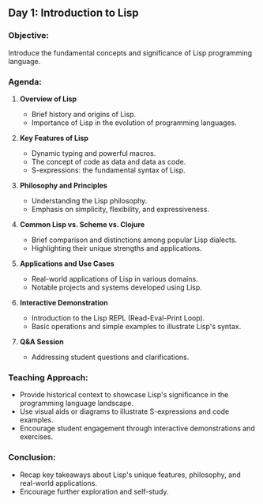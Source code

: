 ## Day 1: Introduction to Lisp

### Objective:
Introduce the fundamental concepts and significance of Lisp programming language.

### Agenda:

1. **Overview of Lisp**
   - Brief history and origins of Lisp.
   - Importance of Lisp in the evolution of programming languages.

2. **Key Features of Lisp**
   - Dynamic typing and powerful macros.
   - The concept of code as data and data as code.
   - S-expressions: the fundamental syntax of Lisp.

3. **Philosophy and Principles**
   - Understanding the Lisp philosophy.
   - Emphasis on simplicity, flexibility, and expressiveness.

4. **Common Lisp vs. Scheme vs. Clojure**
   - Brief comparison and distinctions among popular Lisp dialects.
   - Highlighting their unique strengths and applications.

5. **Applications and Use Cases**
   - Real-world applications of Lisp in various domains.
   - Notable projects and systems developed using Lisp.

6. **Interactive Demonstration**
   - Introduction to the Lisp REPL (Read-Eval-Print Loop).
   - Basic operations and simple examples to illustrate Lisp's syntax.

7. **Q&A Session**
   - Addressing student questions and clarifications.

### Teaching Approach:
- Provide historical context to showcase Lisp's significance in the programming language landscape.
- Use visual aids or diagrams to illustrate S-expressions and code examples.
- Encourage student engagement through interactive demonstrations and exercises.

### Conclusion:
- Recap key takeaways about Lisp's unique features, philosophy, and real-world applications.
- Encourage further exploration and self-study.
